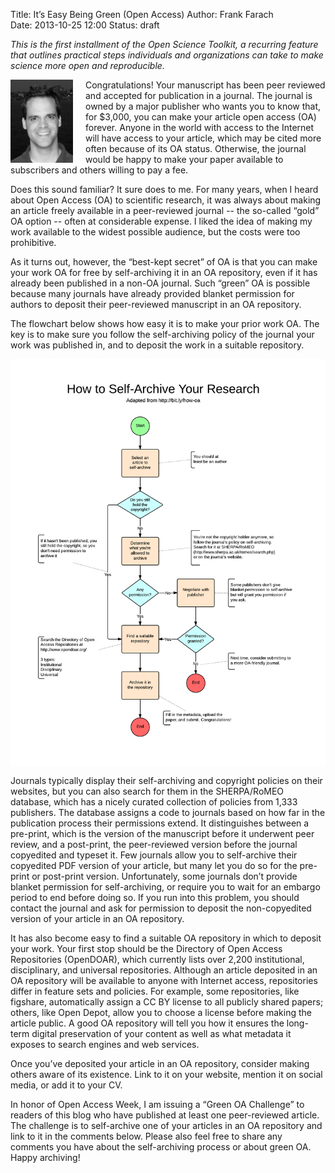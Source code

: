 Title: It’s Easy Being Green (Open Access)
Author: Frank Farach  
Date: 2013-10-25 12:00
Status: draft

*This is the first installment of the Open Science Toolkit, a recurring
feature that outlines practical steps individuals and organizations can
take to make science more open and reproducible.*

<img src="/images/FrankFarachHeadshotBWSmall.jpg" alt="Photo of Frank
Farach" align="left" style="padding-right: 20px;" width="100px">

Congratulations! Your manuscript has been peer reviewed and accepted for
publication in a journal. The journal is owned by a major publisher who
wants you to know that, for $3,000, you can make your article open
access (OA) forever. Anyone in the world with access to the Internet
will have access to your article, which may be cited more often because
of its OA status. Otherwise, the journal would be happy to make your
paper available to subscribers and others willing to pay a fee.

Does this sound familiar? It sure does to me. For many years, when I
heard about Open Access (OA) to scientific research, it was always about
making an article freely available in a peer-reviewed journal -- the
so-called “gold” OA option -- often at considerable expense. I liked the
idea of making my work available to the widest possible audience, but
the costs were too prohibitive.

As it turns out, however, the “best-kept secret” of OA is that you can
make your work OA for free by self-archiving it in an OA repository,
even if it has already been published in a non-OA journal. Such “green”
OA is possible because many journals have already provided blanket
permission for authors to deposit their peer-reviewed manuscript in an
OA repository.

The flowchart below shows how easy it is to make your prior work OA. The
key is to make sure you follow the self-archiving policy of the journal
your work was published in, and to deposit the work in a suitable
repository.  

<img src="/images/GreenOASmall.png" alt="Flowchart showing how to
archive your research" align="center">

Journals typically display their self-archiving and copyright policies
on their websites, but you can also search for them in the SHERPA/RoMEO
database, which has a nicely curated collection of policies from 1,333
publishers.  The database assigns a code to journals based on how far in
the publication process their permissions extend.  It distinguishes
between a pre-print, which is the version of the manuscript before it
underwent peer review, and a post-print, the peer-reviewed version
before the journal copyedited and typeset it. Few journals allow you to
self-archive their copyedited PDF version of your article, but many let
you do so for the pre-print or post-print version. Unfortunately, some
journals don’t provide blanket permission for self-archiving, or require
you to wait for an embargo period to end before doing so. If you run
into this problem, you should contact the journal and ask for permission
to deposit the non-copyedited version of your article in an OA
repository.

It has also become easy to find a suitable OA repository in which to
deposit your work. Your first stop should be the Directory of Open
Access Repositories (OpenDOAR), which currently lists over 2,200
institutional, disciplinary, and universal repositories. Although an
article deposited in an OA repository will be available to anyone with
Internet access, repositories differ in feature sets and policies. For
example, some repositories, like figshare, automatically assign a CC BY
license to all publicly shared papers; others, like Open Depot, allow
you to choose a license before making the article public. A good OA
repository will tell you how it ensures the long-term digital
preservation of your content as well as what metadata it exposes to
search engines and web services.

Once you’ve deposited your article in an OA repository, consider making
others aware of its existence. Link to it on your website, mention it on
social media, or add it to your CV.

In honor of Open Access Week, I am issuing a “Green OA Challenge” to
readers of this blog who have published at least one peer-reviewed
article. The challenge is to self-archive one of your articles in an OA
repository and link to it in the comments below. Please also feel free
to share any comments you have about the self-archiving process or about
green OA. Happy archiving!
